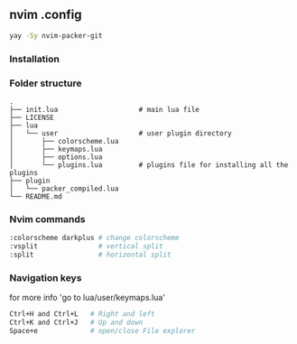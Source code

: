 ## nvim .config
```bash
yay -Sy nvim-packer-git
```

 ### Installation

### Folder structure
    .
    ├── init.lua                    # main lua file
    ├── LICENSE
    ├── lua
    │   └── user                    # user plugin directory
    │       ├── colorscheme.lua
    │       ├── keymaps.lua
    │       ├── options.lua
    │       └── plugins.lua         # plugins file for installing all the plugins
    ├── plugin
    │   └── packer_compiled.lua
    └── README.md
### Nvim commands
```bash
:colorscheme darkplus # change colorscheme
:vsplit               # vertical split
:split                # horizontal split
```

### Navigation keys 
for more info 'go to lua/user/keymaps.lua'
```bash
Ctrl+H and Ctrl+L   # Right and left
Ctrl+K and Ctrl+J   # Up and down 
Space+e             # open/close File explorer
```